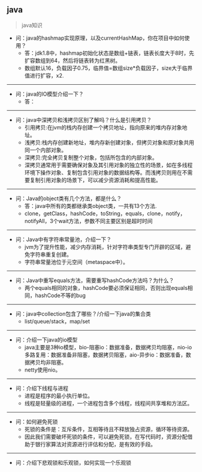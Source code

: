 ## java
> java知识
- 问：java的hashmap实现原理，以及currentHashMap，你在项目中如何使用？
  - 答：jdk1.8中，hashmap初始化状态是数组+链表，链表长度大于8时，先扩容数组到64，然后将链表转为红黑树。
  - 数组默认16，负载因子0.75，临界值=数组size*负载因子，size大于临界值进行扩容，x2.
---
- 问：java的IO模型介绍一下？
  - 答：
---
- 问：java中深拷贝和浅拷贝区别了解吗？什么是引用拷贝？
  - 引用拷贝:在jvm的栈内存创建一个拷贝地址，指向原来的堆内存对象地址。
  - 浅拷贝:栈内存创建新地址，堆内存新创建对象，但拷贝对象和原对象共用同一个内部对象。
  - 深拷贝:完全拷贝复制整个对象，包括所包含的内部对象。
  - 深拷贝通常用于需要确保对象及其引用对象的独立性的场景，如在多线程环境下操作对象、复制包含引用对象的数据结构等。而浅拷贝则用在不需要复制引用对象的场景下，可以减少资源消耗和提高性能。
---
- 问：Java的object类有几个方法，都是什么？
  - 答：java中所有的类都继承类object类，一共有13个方法.
  - clone，getClass，hashCode，toString，equals，clone，notify，notifyAll，3个wait方法，参数不同主要区别是超时时间
---
- 问：Java中有字符串常量池，介绍一下？
  - jvm为了提升性能，减少内存消耗，针对字符串类型专门开辟的区域，避免字符串重复创建。
  - 字符串常量池位于元空间（metaspace中）。
---
- 问：Java中重写equals方法，需要重写hashCode方法吗？为什么？
  - 两个equals相同的对象，hashCode要必须保证相同，否则出现equals相同，hashCode不等的bug
---
- 问：java中collection包含了哪些？/介绍一下java的集合类
  - list/queue/stack，map/set

---
- 问：介绍一下java的io模型
  - java主要是3种io模型，bio-阻塞io：数据准备，数据拷贝均阻塞，nio-io多路复用：数据准备非阻塞，数据拷贝阻塞，aio-异步io：数据准备，数据拷贝均非阻塞。
  - netty使用nio。

---

- 问：介绍下线程与进程
  - 进程是程序的最小执行单位。
  - 线程是轻量级的进程，一个进程包含多个线程，线程间共享堆和方法区。

---

- 问：如何避免死锁
  - 死锁的条件是：互斥条件，互相等待且不释放独占资源，循环等待资源。
  - 因此我们需要破坏死锁的条件，可以避免死锁，在写代码时，资源分配借助于银行家算法对资源进行评估和分配，是有效的手段。



---

- 问：介绍下悲观锁和乐观锁，如何实现一个乐观锁





